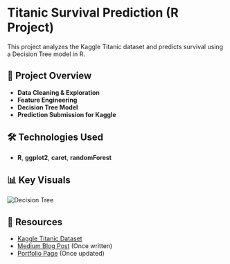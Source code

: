 # Titanic Survival Prediction (R Project)
This project analyzes the Kaggle Titanic dataset and predicts survival using a Decision Tree model in R.

## 📌 Project Overview
- **Data Cleaning & Exploration**
- **Feature Engineering**
- **Decision Tree Model**
- **Prediction Submission for Kaggle**

## 🛠️ Technologies Used
- **R**, **ggplot2**, **caret**, **randomForest**

## 📊 Key Visuals
![Decision Tree](docs/decision_tree.png)

## 📎 Resources
- [Kaggle Titanic Dataset](https://www.kaggle.com/c/titanic/data)
- [Medium Blog Post](#) (Once written)
- [Portfolio Page](#) (Once updated)
